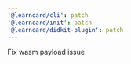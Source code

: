 ```yaml
---
'@learncard/cli': patch
'@learncard/init': patch
'@learncard/didkit-plugin': patch
---
```


Fix wasm payload issue
